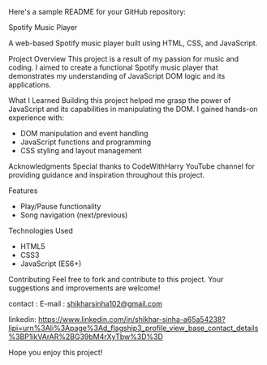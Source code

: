 Here's a sample README for your GitHub repository:

Spotify Music Player

A web-based Spotify music player built using HTML, CSS, and JavaScript.

Project Overview
This project is a result of my passion for music and coding. I aimed to create a functional Spotify music player that demonstrates my understanding of JavaScript DOM logic and its applications.

What I Learned
Building this project helped me grasp the power of JavaScript and its capabilities in manipulating the DOM. I gained hands-on experience with:

- DOM manipulation and event handling
- JavaScript functions and programming
- CSS styling and layout management

Acknowledgments
Special thanks to CodeWithHarry YouTube channel for providing guidance and inspiration throughout this project.

Features
- Play/Pause functionality
- Song navigation (next/previous)


Technologies Used
- HTML5
- CSS3
- JavaScript (ES6+)



Contributing
Feel free to fork and contribute to this project. Your suggestions and improvements are welcome!

contact : 
E-mail : shikharsinha102@gmail.com


linkedin: https://www.linkedin.com/in/shikhar-sinha-a65a54238?lipi=urn%3Ali%3Apage%3Ad_flagship3_profile_view_base_contact_details%3BP1ikVArAR%2BG39bM4rXyTbw%3D%3D


Hope you enjoy this project!
